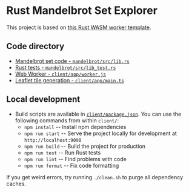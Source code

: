 # Rust Mandelbrot Set Explorer

This project is based on [this Rust WASM worker template](https://github.com/DDR0/large-graph-editor/tree/updated-deps).

## Code directory

- [Mandelbrot set code - <code>mandelbrot/src/lib.rs</code>](mandelbrot/src/lib.rs)
- [Rust tests - <code>mandelbrot/src/lib_test.rs</code>](mandelbrot/src/lib_test.rs)
- [Web Worker - <code>client/app/worker.js</code>](client/app/worker.js)
- [Leaflet tile generation - <code>client/app/main.ts</code>](client/app/main.ts)

## Local development

- Build scripts are available in [<code>client/package.json</code>](client/package.json). You can use the following commands from within `client/`:
    - `npm install` -- Install npm dependencies
    - `npm run start` -- Serve the project locally for development at `http://localhost:9090`
    - `npm run build` -- Build the project for production
    - `npm run test` -- Run Rust tests
    - `npm run lint` -- Find problems with code
    - `npm run format` -- Fix code formatting

If you get weird errors, try running `./clean.sh` to purge all dependency caches.
